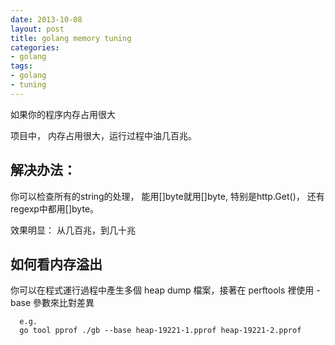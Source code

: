 ```yaml
---
date: 2013-10-08
layout: post
title: golang memory tuning
categories:
- golang
tags:
- golang
- tuning
---
```


如果你的程序内存占用很大

项目中， 内存占用很大，运行过程中油几百兆。

## 解决办法：    

你可以检查所有的string的处理， 能用[]byte就用[]byte, 特别是http.Get()， 还有regexp中都用[]byte。

效果明显： 从几百兆，到几十兆

## 如何看内存溢出

你可以在程式運行過程中產生多個 heap dump 檔案，接著在 perftools 裡使用 -base 參數來比對差異

      e.g.
      go tool pprof ./gb --base heap-19221-1.pprof heap-19221-2.pprof 

